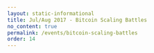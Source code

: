 ```yaml
---
layout: static-informational
title: Jul/Aug 2017 - Bitcoin Scaling Battles
no_content: true
permalink: /events/bitcoin-scaling-battles
order: 14
---
```

